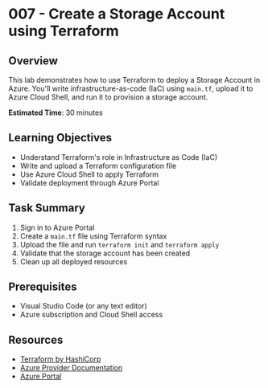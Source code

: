 # 007 - Create a Storage Account using Terraform

## Overview
This lab demonstrates how to use Terraform to deploy a Storage Account in Azure. You'll write infrastructure-as-code (IaC) using `main.tf`, upload it to Azure Cloud Shell, and run it to provision a storage account.

**Estimated Time**: 30 minutes

## Learning Objectives
- Understand Terraform's role in Infrastructure as Code (IaC)
- Write and upload a Terraform configuration file
- Use Azure Cloud Shell to apply Terraform
- Validate deployment through Azure Portal

## Task Summary
1. Sign in to Azure Portal
2. Create a `main.tf` file using Terraform syntax
3. Upload the file and run `terraform init` and `terraform apply`
4. Validate that the storage account has been created
5. Clean up all deployed resources

## Prerequisites
- Visual Studio Code (or any text editor)
- Azure subscription and Cloud Shell access

## Resources
- [Terraform by HashiCorp](https://www.terraform.io)
- [Azure Provider Documentation](https://registry.terraform.io/providers/hashicorp/azurerm/latest/docs)
- [Azure Portal](https://portal.azure.com)
